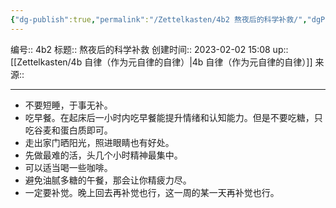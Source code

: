 ```yaml
---
{"dg-publish":true,"permalink":"/Zettelkasten/4b2 熬夜后的科学补救/","dgPassFrontmatter":true}
---
```


编号:: 4b2
标题:: 熬夜后的科学补救
创建时间:: 2023-02-02 15:08
up:: [[Zettelkasten/4b 自律（作为元自律的自律）\|4b 自律（作为元自律的自律）]]
来源:: 

---
- 不要短睡，于事无补。
- 吃早餐。在起床后一小时内吃早餐能提升情绪和认知能力。但是不要吃糖，只吃谷麦和蛋白质即可。
- 走出家门晒阳光，照进眼睛也有好处。
- 先做最难的活，头几个小时精神最集中。
- 可以适当喝一些咖啡。
- 避免油腻多糖的午餐，那会让你精疲力尽。
- 一定要补觉。晚上回去再补觉也行，这一周的某一天再补觉也行。
